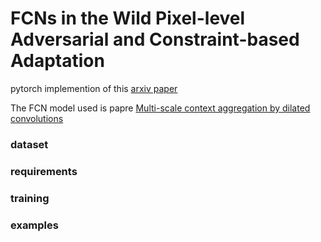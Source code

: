 # FCNs in the Wild Pixel-level Adversarial and Constraint-based Adaptation

pytorch implemention of this [arxiv paper](https://arxiv.org/abs/1612.02649)

The FCN model used is papre [Multi-scale context aggregation by dilated convolutions](https://arxiv.org/abs/1511.07122)

### dataset

### requirements 

### training

### examples